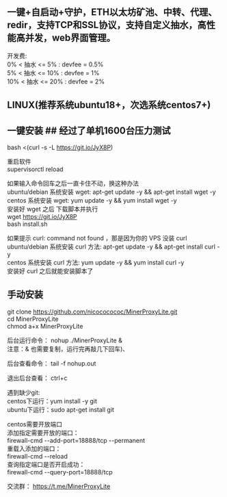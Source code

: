 ## 一键+自启动+守护，ETH以太坊矿池、中转、代理、redir，支持TCP和SSL协议，支持自定义抽水，高性能高并发，web界面管理。

开发费:  
0%  < 抽水 <= 5%  : devfee = 0.5%  
5%  < 抽水 <= 10% : devfee = 1%  
10% < 抽水 <= 20% : devfee = 2%

## LINUX(推荐系统ubuntu18+，次选系统centos7+)   

## 一键安装 ## 经过了单机1600台压力测试

bash <(curl -s -L https://git.io/JyX8P) 

重启软件  
supervisorctl reload  

如果输入命令回车之后一直卡住不动，换这种办法  
ubuntu/debian 系统安装 wget: apt-get update -y && apt-get install wget -y  
centos 系统安装 wget: yum update -y && yum install wget -y  
安装好 wget 之后 下载脚本并执行  
wget https://git.io/JyX8P    
bash install.sh   

如果提示 curl: command not found ，那是因为你的 VPS 没装 curl  
ubuntu/debian 系统安装 curl 方法: apt-get update -y && apt-get install curl -y  
centos 系统安装 curl 方法: yum update -y && yum install curl -y  
安装好 curl 之后就能安装脚本了  



## 手动安装 ##
git clone https://github.com/nicococococ/MinerProxyLite.git  
cd MinerProxyLite  
chmod a+x MinerProxyLite  

后台运行命令：
nohup ./MinerProxyLite &  
注意：& 也需要复制，运行完再敲几下回车)、

后台查看命令：
tail -f nohup.out  

退出后台查看：
ctrl+c  

遇到缺少git:  
centos下运行：yum install -y git  
ubuntu下运行：sudo apt-get install git 

centos需要开放端口   
添加指定需要开放的端口：  
firewall-cmd --add-port=18888/tcp --permanent    
重载入添加的端口：    
firewall-cmd --reload   
查询指定端口是否开启成功：   
firewall-cmd --query-port=18888/tcp   

交流群：
https://t.me/MinerProxyLite 
